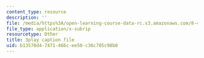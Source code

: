 ```yaml
---
content_type: resource
description: ''
file: /media/https%3A/open-learning-course-data-rc.s3.amazonaws.com/8-422-atomic-and-optical-physics-ii-spring-2013/b13570d47471466cee50c36c705c98b0_TJUXTASd0g0.srt
file_type: application/x-subrip
resourcetype: Other
title: 3play caption file
uid: b13570d4-7471-466c-ee50-c36c705c98b0
---
```

